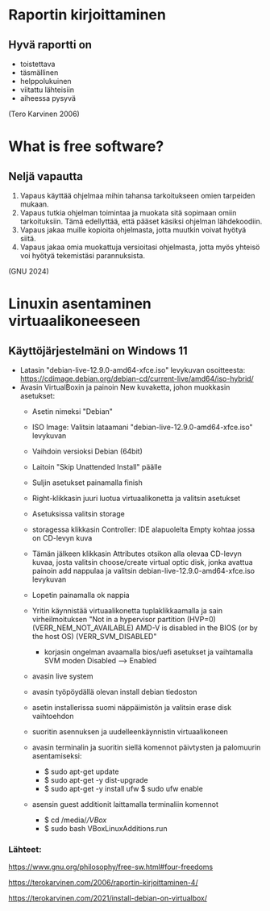 # Raportin kirjoittaminen
## Hyvä raportti on

- toistettava
- täsmällinen
- helppolukuinen
- viitattu lähteisiin
- aiheessa pysyvä

(Tero Karvinen 2006)

# What is free software?

## Neljä vapautta
1. Vapaus käyttää ohjelmaa mihin tahansa tarkoitukseen omien tarpeiden mukaan.
2. Vapaus tutkia ohjelman toimintaa ja muokata sitä sopimaan omiin tarkoituksiin. Tämä edellyttää, että pääset käsiksi ohjelman lähdekoodiin.
3. Vapaus jakaa muille kopioita ohjelmasta, jotta muutkin voivat hyötyä siitä.
4. Vapaus jakaa omia muokattuja versioitasi ohjelmasta, jotta myös yhteisö voi hyötyä tekemistäsi parannuksista.

(GNU 2024)

# Linuxin asentaminen virtuaalikoneeseen
## Käyttöjärjestelmäni on Windows 11
- Latasin "debian-live-12.9.0-amd64-xfce.iso" levykuvan osoitteesta: https://cdimage.debian.org/debian-cd/current-live/amd64/iso-hybrid/
- Avasin VirtualBoxin ja painoin New kuvaketta, johon muokkasin asetukset:
  - Asetin nimeksi "Debian"
  - ISO Image: Valitsin lataamani "debian-live-12.9.0-amd64-xfce.iso" levykuvan
  - Vaihdoin versioksi Debian (64bit)
  - Laitoin "Skip Unattended Install" päälle
  - Suljin asetukset painamalla finish
    
  - Right-klikkasin juuri luotua virtuaalikonetta ja valitsin asetukset
  - Asetuksissa valitsin storage
  - storagessa klikkasin Controller: IDE alapuolelta Empty kohtaa jossa on CD-levyn kuva
  - Tämän jälkeen klikkasin Attributes otsikon alla olevaa CD-levyn kuvaa, josta valitsin choose/create virtual optic         disk, jonka avattua painoin add nappulaa ja valitsin debian-live-12.9.0-amd64-xfce.iso levykuvan
  - Lopetin painamalla ok nappia

  - Yritin käynnistää virtuaalikonetta tuplaklikkaamalla ja sain virheilmoituksen "Not in a hypervisor partition (HVP=0)      (VERR_NEM_NOT_AVAILABLE) AMD-V is disabled in the BIOS (or by the host OS)          (VERR_SVM_DISABLED"
    - korjasin ongelman avaamalla bios/uefi asetukset ja vaihtamalla SVM moden Disabled --> Enabled
  - avasin live system
  - avasin työpöydällä olevan install debian tiedoston
  - asetin installerissa suomi näppäimistön ja valitsin erase disk vaihtoehdon
  - suoritin asennuksen ja uudelleenkäynnistin virtuaalikoneen

  - avasin terminalin ja suoritin siellä komennot päivtysten ja palomuurin asentamiseksi:
    - $ sudo apt-get update
    - $ sudo apt-get -y dist-upgrade
    - $ sudo apt-get -y install ufw
      $ sudo ufw enable
  - asensin guest additionit laittamalla terminaliin komennot
    -   $ cd /media/*/VBox*
    -   $ sudo bash VBoxLinuxAdditions.run

  
### Lähteet:
https://www.gnu.org/philosophy/free-sw.html#four-freedoms

https://terokarvinen.com/2006/raportin-kirjoittaminen-4/

https://terokarvinen.com/2021/install-debian-on-virtualbox/
